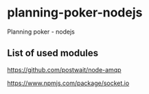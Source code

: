 # planning-poker-nodejs
Planning poker - nodejs 


## List of used modules

https://github.com/postwait/node-amqp

https://www.npmjs.com/package/socket.io
